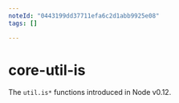 ```yaml
---
noteId: "0443199dd37711efa6c2d1abb9925e08"
tags: []

---
```


# core-util-is

The `util.is*` functions introduced in Node v0.12.
